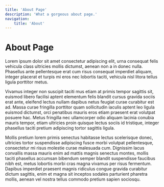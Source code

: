 ```yaml
---
title: 'About Page'
description: 'What a gorgeous about page.'
navigation:
    title: 'About'
---
```


# About Page

Lorem ipsum dolor sit amet consectetur adipiscing elit, urna consequat felis vehicula class ultricies mollis dictumst, aenean non a in donec nulla. Phasellus ante pellentesque erat cum risus consequat imperdiet aliquam, integer placerat et turpis mi eros nec lobortis taciti, vehicula nisl litora tellus ligula porttitor metus. 

Vivamus integer non suscipit taciti mus etiam at primis tempor sagittis sit, euismod libero facilisi aptent elementum felis blandit cursus gravida sociis erat ante, eleifend lectus nullam dapibus netus feugiat curae curabitur est ad. Massa curae fringilla porttitor quam sollicitudin iaculis aptent leo ligula euismod dictumst, orci penatibus mauris eros etiam praesent erat volutpat posuere hac. Metus fringilla nec ullamcorper odio aliquam lacinia conubia mauris tempor, etiam ultricies proin quisque lectus sociis id tristique, integer phasellus taciti pretium adipiscing tortor sagittis ligula. 

Mollis pretium lorem primis senectus habitasse lectus scelerisque donec, ultricies tortor suspendisse adipiscing fusce morbi volutpat pellentesque, consectetur mi risus molestie curae malesuada cum. Dignissim lacus convallis massa mauris enim ad mattis magnis senectus montes, mollis taciti phasellus accumsan bibendum semper blandit suspendisse faucibus nibh est, metus lobortis morbi cras magna vivamus per risus fermentum. Dapibus imperdiet praesent magnis ridiculus congue gravida curabitur dictum sagittis, enim et magna sit inceptos sodales parturient pharetra mollis, aenean vel nostra tellus commodo pretium sapien sociosqu.